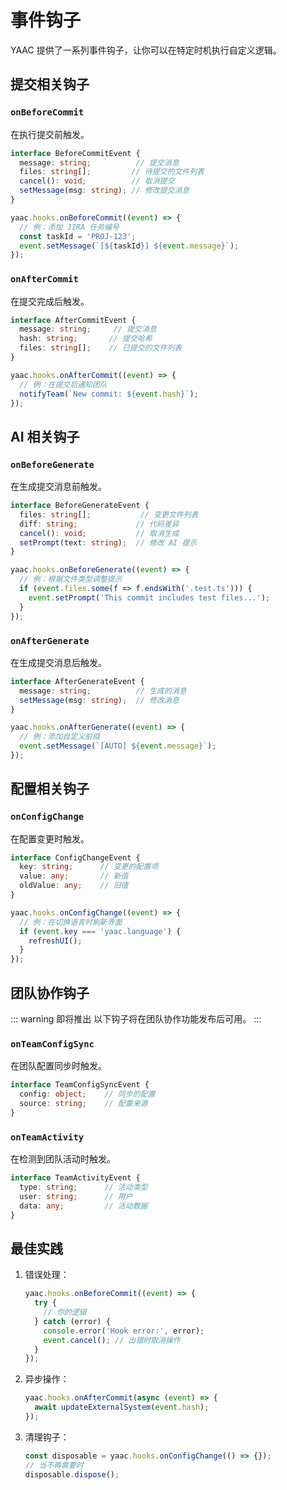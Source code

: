 # 事件钩子

YAAC 提供了一系列事件钩子，让你可以在特定时机执行自定义逻辑。

## 提交相关钩子

### `onBeforeCommit`

在执行提交前触发。

```typescript
interface BeforeCommitEvent {
  message: string;          // 提交消息
  files: string[];         // 待提交的文件列表
  cancel(): void;          // 取消提交
  setMessage(msg: string); // 修改提交消息
}

yaac.hooks.onBeforeCommit((event) => {
  // 例：添加 JIRA 任务编号
  const taskId = 'PROJ-123';
  event.setMessage(`[${taskId}] ${event.message}`);
});
```

### `onAfterCommit`

在提交完成后触发。

```typescript
interface AfterCommitEvent {
  message: string;     // 提交消息
  hash: string;       // 提交哈希
  files: string[];    // 已提交的文件列表
}

yaac.hooks.onAfterCommit((event) => {
  // 例：在提交后通知团队
  notifyTeam(`New commit: ${event.hash}`);
});
```

## AI 相关钩子

### `onBeforeGenerate`

在生成提交消息前触发。

```typescript
interface BeforeGenerateEvent {
  files: string[];           // 变更文件列表
  diff: string;             // 代码差异
  cancel(): void;           // 取消生成
  setPrompt(text: string);  // 修改 AI 提示
}

yaac.hooks.onBeforeGenerate((event) => {
  // 例：根据文件类型调整提示
  if (event.files.some(f => f.endsWith('.test.ts'))) {
    event.setPrompt('This commit includes test files...');
  }
});
```

### `onAfterGenerate`

在生成提交消息后触发。

```typescript
interface AfterGenerateEvent {
  message: string;          // 生成的消息
  setMessage(msg: string);  // 修改消息
}

yaac.hooks.onAfterGenerate((event) => {
  // 例：添加自定义前缀
  event.setMessage(`[AUTO] ${event.message}`);
});
```

## 配置相关钩子

### `onConfigChange`

在配置变更时触发。

```typescript
interface ConfigChangeEvent {
  key: string;      // 变更的配置项
  value: any;       // 新值
  oldValue: any;    // 旧值
}

yaac.hooks.onConfigChange((event) => {
  // 例：在切换语言时刷新界面
  if (event.key === 'yaac.language') {
    refreshUI();
  }
});
```

## 团队协作钩子

::: warning 即将推出
以下钩子将在团队协作功能发布后可用。
:::

### `onTeamConfigSync`

在团队配置同步时触发。

```typescript
interface TeamConfigSyncEvent {
  config: object;    // 同步的配置
  source: string;    // 配置来源
}
```

### `onTeamActivity`

在检测到团队活动时触发。

```typescript
interface TeamActivityEvent {
  type: string;      // 活动类型
  user: string;      // 用户
  data: any;         // 活动数据
}
```

## 最佳实践

1. 错误处理：
   ```typescript
   yaac.hooks.onBeforeCommit((event) => {
     try {
       // 你的逻辑
     } catch (error) {
       console.error('Hook error:', error);
       event.cancel(); // 出错时取消操作
     }
   });
   ```

2. 异步操作：
   ```typescript
   yaac.hooks.onAfterCommit(async (event) => {
     await updateExternalSystem(event.hash);
   });
   ```

3. 清理钩子：
   ```typescript
   const disposable = yaac.hooks.onConfigChange(() => {});
   // 当不再需要时
   disposable.dispose();
   ```
